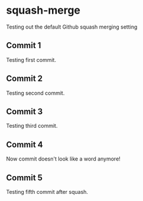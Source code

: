 # squash-merge

Testing out the default Github squash merging setting

## Commit 1

Testing first commit.

## Commit 2

Testing second commit.

## Commit 3

Testing third commit.

## Commit 4

Now commit doesn't look like a word anymore!

## Commit 5

Testing fifth commit after squash.
